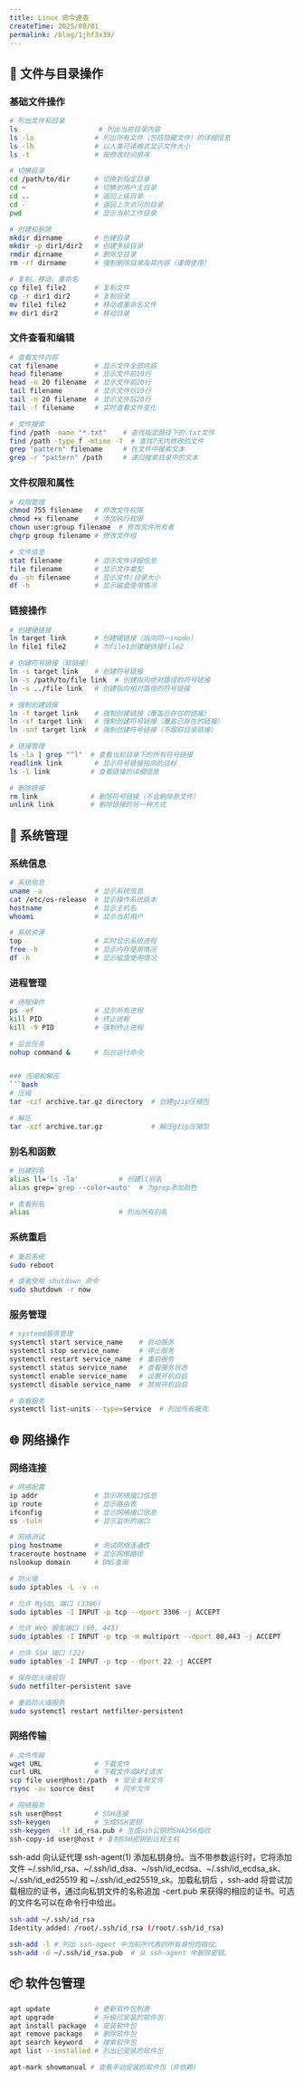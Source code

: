 ```yaml
---
title: Linux 命令速查
createTime: 2025/08/01
permalink: /blog/1jhf3x39/
---
```


## 📁 文件与目录操作

### 基础文件操作
```bash
# 列出文件和目录
ls                    # 列出当前目录内容
ls -la               # 列出所有文件（包括隐藏文件）的详细信息
ls -lh               # 以人类可读格式显示文件大小
ls -t                # 按修改时间排序

# 切换目录
cd /path/to/dir      # 切换到指定目录
cd ~                 # 切换到用户主目录
cd ..                # 返回上级目录
cd -                 # 返回上次访问的目录
pwd                  # 显示当前工作目录

# 创建和删除
mkdir dirname        # 创建目录
mkdir -p dir1/dir2   # 创建多级目录
rmdir dirname        # 删除空目录
rm -rf dirname       # 强制删除目录及其内容（谨慎使用）

# 复制、移动、重命名
cp file1 file2       # 复制文件
cp -r dir1 dir2      # 复制目录
mv file1 file2       # 移动或重命名文件
mv dir1 dir2         # 移动目录
```

### 文件查看和编辑
```bash
# 查看文件内容
cat filename         # 显示文件全部内容
head filename        # 显示文件前10行
head -n 20 filename  # 显示文件前20行
tail filename        # 显示文件后10行
tail -n 20 filename  # 显示文件后20行
tail -f filename     # 实时查看文件变化

# 文件搜索
find /path -name "*.txt"    # 查找指定路径下的.txt文件
find /path -type f -mtime -7  # 查找7天内修改的文件
grep "pattern" filename     # 在文件中搜索文本
grep -r "pattern" /path     # 递归搜索目录中的文本
```

### 文件权限和属性
```bash
# 权限管理
chmod 755 filename   # 修改文件权限
chmod +x filename    # 添加执行权限
chown user:group filename  # 修改文件所有者
chgrp group filename # 修改文件组

# 文件信息
stat filename        # 显示文件详细信息
file filename        # 显示文件类型
du -sh filename      # 显示文件/目录大小
df -h                # 显示磁盘使用情况
```

### 链接操作
```bash
# 创建硬链接
ln target link       # 创建硬链接（指向同一inode）
ln file1 file2       # 为file1创建硬链接file2

# 创建符号链接（软链接）
ln -s target link    # 创建符号链接
ln -s /path/to/file link  # 创建指向绝对路径的符号链接
ln -s ../file link   # 创建指向相对路径的符号链接

# 强制创建链接
ln -f target link    # 强制创建链接（覆盖已存在的链接）
ln -sf target link   # 强制创建符号链接（覆盖已存在的链接）
ln -snf target link  # 强制创建符号链接（不跟踪目录链接）

# 链接管理
ls -la | grep "^l"  # 查看当前目录下的所有符号链接
readlink link        # 显示符号链接指向的目标
ls -l link          # 查看链接的详细信息

# 删除链接
rm link             # 删除符号链接（不会删除原文件）
unlink link         # 删除链接的另一种方式
```

## 🔧 系统管理

### 系统信息
```bash
# 系统信息
uname -a             # 显示系统信息
cat /etc/os-release  # 显示操作系统版本
hostname             # 显示主机名
whoami               # 显示当前用户

# 系统资源
top                  # 实时显示系统进程
free -h              # 显示内存使用情况
df -h                # 显示磁盘使用情况
```

### 进程管理
```bash
# 进程操作
ps -ef               # 显示所有进程
kill PID             # 终止进程
kill -9 PID          # 强制终止进程

# 后台任务
nohup command &      # 后台运行命令


### 压缩和解压
```bash
# 压缩
tar -czf archive.tar.gz directory  # 创建gzip压缩包

# 解压
tar -xzf archive.tar.gz            # 解压gzip压缩包
```


### 别名和函数
```bash
# 创建别名
alias ll='ls -la'          # 创建ll别名
alias grep='grep --color=auto'  # 为grep添加颜色

# 查看别名
alias                      # 列出所有别名
```

### 系统重启

```bash
# 重启系统
sudo reboot

# 或者使用 shutdown 命令
sudo shutdown -r now
```


### 服务管理

```bash
# systemd服务管理
systemctl start service_name    # 启动服务
systemctl stop service_name     # 停止服务
systemctl restart service_name  # 重启服务
systemctl status service_name   # 查看服务状态
systemctl enable service_name   # 设置开机自启
systemctl disable service_name  # 禁用开机自启

# 查看服务
systemctl list-units --type=service  # 列出所有服务
```

## 🌐 网络操作

### 网络连接
```bash
# 网络配置
ip addr              # 显示网络接口信息
ip route             # 显示路由表
ifconfig             # 显示网络接口信息
ss -tuln             # 显示监听的端口

# 网络测试
ping hostname        # 测试网络连通性
traceroute hostname  # 显示网络路径
nslookup domain      # DNS查询

# 防火墙
sudo iptables -L -v -n

# 允许 MySQL 端口 (3306)
sudo iptables -I INPUT -p tcp --dport 3306 -j ACCEPT

# 允许 Web 服务端口 (80, 443)
sudo iptables -I INPUT -p tcp -m multiport --dport 80,443 -j ACCEPT

# 允许 SSH 端口 (22)
sudo iptables -I INPUT -p tcp --dport 22 -j ACCEPT

# 保存防火墙规则
sudo netfilter-persistent save

# 重启防火墙服务
sudo systemctl restart netfilter-persistent
```

### 网络传输
```bash
# 文件传输
wget URL             # 下载文件
curl URL             # 下载文件或API请求
scp file user@host:/path  # 安全复制文件
rsync -av source dest     # 同步文件

# 网络服务
ssh user@host        # SSH连接
ssh-keygen           # 生成SSH密钥
ssh-keygen  -lf id_rsa.pub # 生成ssh公钥的SHA256指纹
ssh-copy-id user@host # 复制SSH密钥到远程主机
```


ssh-add 向认证代理 ssh-agent(1) 添加私钥身份。当不带参数运行时，它将添加文件 ~/.ssh/id_rsa、~/.ssh/id_dsa、~/ssh/id_ecdsa、~/.ssh/id_ecdsa_sk、~/.ssh/id_ed25519 和 ~/.ssh/id_ed25519_sk。加载私钥后
 ，ssh-add 将尝试加载相应的证书，通过向私钥文件的名称追加 -cert.pub 来获得的相应的证书。可选的文件名可以在命令行中给出。

```bash
ssh-add ~/.ssh/id_rsa
Identity added: /root/.ssh/id_rsa (/root/.ssh/id_rsa)

ssh-add -l # 列出 ssh-agent 中当前所代表的所有身份的指纹。
ssh-add -d ~/.ssh/id_rsa.pub  # 从 ssh-agent 中删除密钥。
```

## 📦 软件包管理

```bash
apt update           # 更新软件包列表
apt upgrade          # 升级已安装的软件包
apt install package  # 安装软件包
apt remove package   # 删除软件包
apt search keyword   # 搜索软件包
apt list --installed # 列出已安装的软件包

apt-mark showmanual # 查看手动安装的软件包（非依赖）

```
